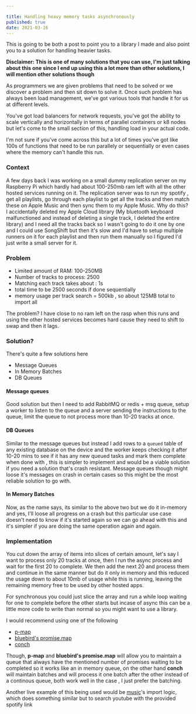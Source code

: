 ```yaml
---

title: Handling heavy memory tasks asynchronously
published: true
date: 2021-03-16
---
```


This is going to be both a post to point you to a library I made and also point you to a solution for handling heavier tasks.

**Disclaimer: This is one of many solutions that you can use, I'm just talking about this one since I end up using this a lot more than other solutions, I will mention other solutions though**

As programmers we are given problems that need to be solved or we discover a problem and then sit down to solve it. Once such problem has always been load management, we've got various tools that handle it for us at different levels.

You've got load balancers for network requests, you've got the ability to scale vertically and horizontally in terms of parallel containers or k8 nodes but let's come to the small section of this, handling load in your actual code.

I'm not sure if you've come across this but a lot of times you've got like 100s of functions that need to be run parallely or sequentially or even cases where the memory can't handle this run.

### Context

A few days back I was working on a small dummy replication server on my Raspberry Pi which hardly had about 100-250mb ram left with all the other hosted services running on it. The replication server was to run my spotify , get all playlists, go through each playlist to get all the tracks and then match these on Apple Music and then sync them to my Apple Music. Why do this? I accidentally deleted my Apple Cloud library (My bluetooth keyboard malfunctioned and instead of deleting a single track, I deleted the entire library) and I need all the tracks back so I wasn't going to do it one by one and I could use SongShift but then it's slow and I'd have to setup multiple runners on it for each playlist and then run them manually so I figured I'd just write a small server for it.

### Problem

- Limited amount of RAM: 100-250MB
- Number of tracks to process: 2500
- Matching each track takes about : 1s
- total time to be 2500 seconds if done sequentially
- memory usage per track search = 500kb , so about 125MB total to import all

The problem? I have close to no ram left on the rasp when this runs and using the other hosted services becomes hard cause they need to shift to swap and then it lags.

### Solution?

There's quite a few solutions here

- Message Queues
- In Memory Batches
- DB Queues

#### Message queues

Good solution but then I need to add RabbitMQ or redis + msg queue, setup a worker to listen to the queue and a server sending the instructions to the queue, limit the queue to not process more than 10-20 tracks at once.

#### DB Queues

Similar to the message queues but instead I add rows to a `queued` table of any existing database on the device and the worker keeps checking it after 10-20 mins to see if it has any new queued tasks and mark them complete when done with , this is simpler to implement and would be a viable solution if you need a solution that's crash resistant. Message queues though might loose it's messages on crash in certain cases so this might be the most reliable solution to go with.

#### In Memory Batches

Now, as the name says, its similar to the above two but we do it in-memory and yes, I'll loose all progress on a crash but this particular use case doesn't need to know if it's started again so we can go ahead with this and it's simpler if you are doing the same operation again and again.

### Implementation

You cut down the array of items into slices of certain amount, let's say I want to process only 20 tracks at once, then I run the async process and wait for the first 20 to complete. We then add the next 20 and process them and continue in the same manner but do it only in memory and this reduced the usage down to about 10mb of usage while this is running, leaving the remaining memory free to be used by other hosted apps.

For synchronous you could just slice the array and run a while loop waiting for one to complete before the other starts but incase of async this can be a little more code to write than normal so you might want to use a library.

I would recommend using one of the following

- [p-map](https://www.npmjs.com/package/p-map)
- [bluebird's promise.map](http://bluebirdjs.com/docs/api/promise.map.html)
- [conch](https://barelyhuman.github.io/conch/)

Though, **p-map** and **bluebird's promise.map** will allow you to maintain a queue that always have the mentioned number of promises waiting to be completed so it works like an in memory queue, on the other hand **conch** will maintain batches and will process it one batch after the other instead of a continous queue, both work well in the case , I just prefer the batching.

Another live example of this being used would be [music](https://music.reaper.im)'s import logic, which does something similar but to search youtube with the provided spotify link
